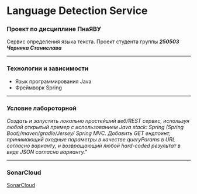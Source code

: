 # Language Detection Service

### Проект по дисциплине ПнаЯВУ

Сервис определения языка текста.
Проект студента группы ***250503 Черняка Станислава***

---

### Технологии и зависимости

* Язык программирования Java
* Фреймворк Spring

---
### Условие лабороторной

*Создать и запустить локально простейший веб/REST сервис, используя любой открытый пример с использованием Java stack: Spring (Spring Boot)/maven/gradle/Jersey/ Spring MVC.
Добавить GET ендпоинт, принимающий входные параметры в качестве queryParams в URL согласно варианту, и возвращающий любой hard-coded результат в виде JSON согласно варианту."*

---
### SonarCloud

[SonarCloud](https://sonarcloud.io/summary/new_code?id=silenthnowakeup_LanguageDetect)

